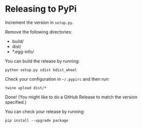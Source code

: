 # Releasing to PyPi

Increment the version in `setup.py`.

Remove the following directories:

* build/
* dist/
* \*.egg-info/

You can build the release by running:

	python setup.py sdist bdist_wheel

Check your configuration in `~/.pypirc` and then run:

	twine upload dist/*

Done! (You might like to do a GitHub Release to match the version specified.)

You can check your release by running:

	pip install --upgrade package